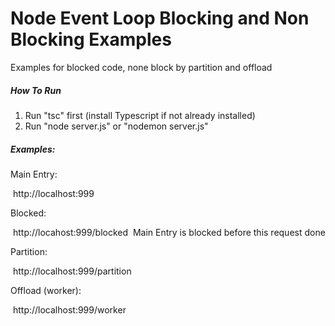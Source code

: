 # Node Event Loop Blocking and Non Blocking Examples

Examples for blocked code, none block by partition and offload

##### How To Run

1. Run "tsc" first (install Typescript if not already installed)
2. Run "node server.js" or "nodemon server.js"

##### Examples:

Main Entry:

​	http://localhost:999

Blocked:

​	http://locahost:999/blocked
​	Main Entry is blocked before this request done

Partition:

​	http://localhost:999/partition

Offload (worker):

​	http://localhost:999/worker